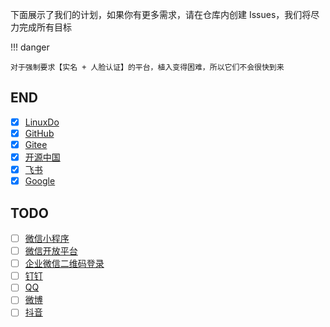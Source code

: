 下面展示了我们的计划，如果你有更多需求，请在仓库内创建 Issues，我们将尽力完成所有目标

!!! danger

    对于强制要求【实名 + 人脸认证】的平台，植入变得困难，所以它们不会很快到来

## END

- [x] [LinuxDo](clients/linuxdo.md)
- [x] [GitHub](clients/github.md)
- [x] [Gitee](clients/gitee.md)
- [x] [开源中国](clients/oschina.md)
- [x] [飞书](clients/feishu.md)
- [x] [Google](clients/google.md)

## TODO

- [ ] [微信小程序](clients/wechat_open)
- [ ] [微信开放平台](clients/wechat_mp)
- [ ] [企业微信二维码登录](clients/wechat_work)
- [ ] [钉钉](clients/dingding.md)
- [ ] [QQ](clients/qq.md)
- [ ] [微博](clients/weibo.md)
- [ ] [抖音](clients/douyin.md)
